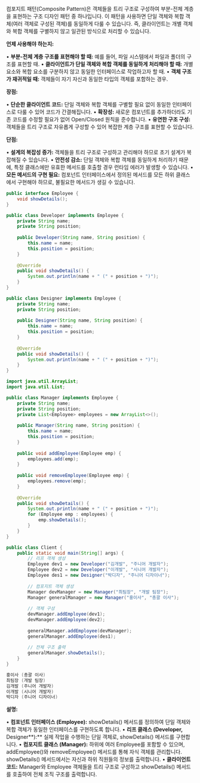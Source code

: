 컴포지트 패턴(Composite Pattern)은 객체들을 트리 구조로 구성하여 부분-전체 계층을 표현하는 구조 디자인 패턴 중 하나입니다. 이 패턴을 사용하면 단일 객체와 복합 객체(여러 객체로 구성된 객체)를 동일하게 다룰 수 있습니다. 즉, 클라이언트는 개별 객체와 복합 객체를 구별하지 않고 일관된 방식으로 처리할 수 있습니다.


**언제 사용해야 하는지:**

• **부분-전체 계층 구조를 표현해야 할 때:** 예를 들어, 파일 시스템에서 파일과 폴더의 구조를 표현할 때.
• **클라이언트가 단일 객체와 복합 객체를 동일하게 처리해야 할 때:** 개별 요소와 복합 요소를 구분하지 않고 동일한 인터페이스로 작업하고자 할 때.
• **객체 구조가 재귀적일 때:** 객체들이 자기 자신과 동일한 타입의 객체를 포함하는 경우.

  
**장점:**

• **단순한 클라이언트 코드:** 단일 객체와 복합 객체를 구별할 필요 없이 동일한 인터페이스로 다룰 수 있어 코드가 간결해집니다.
• **확장성:** 새로운 컴포넌트를 추가하더라도 기존 코드를 수정할 필요가 없어 Open/Closed 원칙을 준수합니다.
• **유연한 구조 구성:** 객체들을 트리 구조로 자유롭게 구성할 수 있어 복잡한 계층 구조를 표현할 수 있습니다.

**단점:**

• **설계의 복잡성 증가:** 객체들을 트리 구조로 구성하고 관리해야 하므로 초기 설계가 복잡해질 수 있습니다.
• **안전성 감소:** 단일 객체와 복합 객체를 동일하게 처리하기 때문에, 특정 클래스에만 유효한 메서드를 호출할 경우 런타임 에러가 발생할 수 있습니다.
• **모든 메서드의 구현 필요:** 컴포넌트 인터페이스에서 정의된 메서드를 모든 하위 클래스에서 구현해야 하므로, 불필요한 메서드가 생길 수 있습니다.


```java
public interface Employee {
    void showDetails();
}
```

```java
public class Developer implements Employee {
    private String name;
    private String position;
    
    public Developer(String name, String position) {
        this.name = name;
        this.position = position;
    }
    
    @Override
    public void showDetails() {
        System.out.println(name + " (" + position + ")");
    }
}

public class Designer implements Employee {
    private String name;
    private String position;
    
    public Designer(String name, String position) {
        this.name = name;
        this.position = position;
    }
    
    @Override
    public void showDetails() {
        System.out.println(name + " (" + position + ")");
    }
}
```

```java
import java.util.ArrayList;
import java.util.List;

public class Manager implements Employee {
    private String name;
    private String position;
    private List<Employee> employees = new ArrayList<>();
    
    public Manager(String name, String position) {
        this.name = name;
        this.position = position;
    }
    
    public void addEmployee(Employee emp) {
        employees.add(emp);
    }
    
    public void removeEmployee(Employee emp) {
        employees.remove(emp);
    }
    
    @Override
    public void showDetails() {
        System.out.println(name + " (" + position + ")");
        for (Employee emp : employees) {
            emp.showDetails();
        }
    }
}
```

```java
public class Client {
    public static void main(String[] args) {
        // 리프 객체 생성
        Employee dev1 = new Developer("김개발", "주니어 개발자");
        Employee dev2 = new Developer("이개발", "시니어 개발자");
        Employee des1 = new Designer("박디자", "주니어 디자이너");
        
        // 컴포지트 객체 생성
        Manager devManager = new Manager("최팀장", "개발 팀장");
        Manager generalManager = new Manager("홍이사", "총괄 이사");
        
        // 객체 구성
        devManager.addEmployee(dev1);
        devManager.addEmployee(dev2);
        
        generalManager.addEmployee(devManager);
        generalManager.addEmployee(des1);
        
        // 전체 구조 출력
        generalManager.showDetails();
    }
}
```

```java
홍이사 (총괄 이사)
최팀장 (개발 팀장)
김개발 (주니어 개발자)
이개발 (시니어 개발자)
박디자 (주니어 디자이너)
```

**설명:**

• **컴포넌트 인터페이스 (**Employee**):** showDetails() 메서드를 정의하여 단일 객체와 복합 객체가 동일한 인터페이스를 구현하도록 합니다.
• **리프 클래스 (**Developer**,** Designer**):** 실제 작업을 수행하는 단일 객체로, showDetails() 메서드를 구현합니다.
• **컴포지트 클래스 (**Manager**):** 하위에 여러 Employee를 포함할 수 있으며, addEmployee()와 removeEmployee() 메서드를 통해 자식 객체를 관리합니다. showDetails() 메서드에서는 자신과 하위 직원들의 정보를 출력합니다.
• **클라이언트 코드:** Manager와 Employee 객체들을 트리 구조로 구성하고 showDetails() 메서드를 호출하여 전체 조직 구조를 출력합니다.